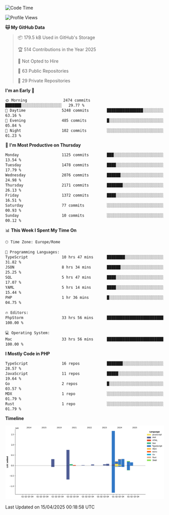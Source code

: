 <!--START_SECTION:waka-->
![Code Time](http://img.shields.io/badge/Code%20Time-5%2C907%20hrs%2057%20mins-blue)

![Profile Views](http://img.shields.io/badge/Profile%20Views-0-blue)

**🐱 My GitHub Data** 

> 📦 179.5 kB Used in GitHub's Storage 
 > 
> 🏆 514 Contributions in the Year 2025
 > 
> 🚫 Not Opted to Hire
 > 
> 📜 63 Public Repositories 
 > 
> 🔑 29 Private Repositories 
 > 
**I'm an Early 🐤** 

```text
🌞 Morning                2474 commits        ███████░░░░░░░░░░░░░░░░░░   29.77 % 
🌆 Daytime                5248 commits        ████████████████░░░░░░░░░   63.16 % 
🌃 Evening                485 commits         █░░░░░░░░░░░░░░░░░░░░░░░░   05.84 % 
🌙 Night                  102 commits         ░░░░░░░░░░░░░░░░░░░░░░░░░   01.23 % 
```
📅 **I'm Most Productive on Thursday** 

```text
Monday                   1125 commits        ███░░░░░░░░░░░░░░░░░░░░░░   13.54 % 
Tuesday                  1478 commits        ████░░░░░░░░░░░░░░░░░░░░░   17.79 % 
Wednesday                2076 commits        ██████░░░░░░░░░░░░░░░░░░░   24.98 % 
Thursday                 2171 commits        ███████░░░░░░░░░░░░░░░░░░   26.13 % 
Friday                   1372 commits        ████░░░░░░░░░░░░░░░░░░░░░   16.51 % 
Saturday                 77 commits          ░░░░░░░░░░░░░░░░░░░░░░░░░   00.93 % 
Sunday                   10 commits          ░░░░░░░░░░░░░░░░░░░░░░░░░   00.12 % 
```


📊 **This Week I Spent My Time On** 

```text
🕑︎ Time Zone: Europe/Rome

💬 Programming Languages: 
TypeScript               10 hrs 47 mins      ████████░░░░░░░░░░░░░░░░░   31.82 % 
JSON                     8 hrs 34 mins       ██████░░░░░░░░░░░░░░░░░░░   25.25 % 
SQL                      5 hrs 47 mins       ████░░░░░░░░░░░░░░░░░░░░░   17.07 % 
YAML                     5 hrs 14 mins       ████░░░░░░░░░░░░░░░░░░░░░   15.44 % 
PHP                      1 hr 36 mins        █░░░░░░░░░░░░░░░░░░░░░░░░   04.75 % 

🔥 Editors: 
PhpStorm                 33 hrs 56 mins      █████████████████████████   100.00 % 

💻 Operating System: 
Mac                      33 hrs 56 mins      █████████████████████████   100.00 % 
```

**I Mostly Code in PHP** 

```text
TypeScript               16 repos            ███████░░░░░░░░░░░░░░░░░░   28.57 % 
JavaScript               11 repos            █████░░░░░░░░░░░░░░░░░░░░   19.64 % 
Go                       2 repos             █░░░░░░░░░░░░░░░░░░░░░░░░   03.57 % 
MDX                      1 repo              ░░░░░░░░░░░░░░░░░░░░░░░░░   01.79 % 
Rust                     1 repo              ░░░░░░░░░░░░░░░░░░░░░░░░░   01.79 % 
```



**Timeline**

![Lines of Code chart](https://raw.githubusercontent.com/frnwtr/frnwtr/main/assets/bar_graph.png)


 Last Updated on 15/04/2025 00:18:58 UTC
<!--END_SECTION:waka-->